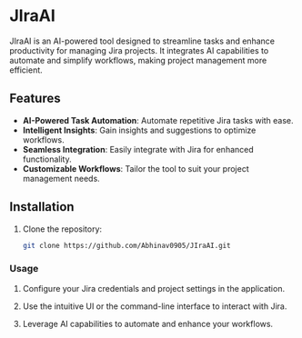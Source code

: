 # JIraAI

JIraAI is an AI-powered tool designed to streamline tasks and enhance productivity for managing Jira projects. It integrates AI capabilities to automate and simplify workflows, making project management more efficient.

## Features

- **AI-Powered Task Automation**: Automate repetitive Jira tasks with ease.
- **Intelligent Insights**: Gain insights and suggestions to optimize workflows.
- **Seamless Integration**: Easily integrate with Jira for enhanced functionality.
- **Customizable Workflows**: Tailor the tool to suit your project management needs.

## Installation

1. Clone the repository:
   ```bash
   git clone https://github.com/Abhinav0905/JIraAI.git

### Usage
1. Configure your Jira credentials and project settings in the application.
   
2. Use the intuitive UI or the command-line interface to interact with Jira.
   
3. Leverage AI capabilities to automate and enhance your workflows.
